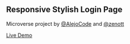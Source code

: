 ## Responsive Stylish Login Page

Microverse project by [@AlejoCode](https://github.com/AlejoCode) and [@zenott](https://github.com/zenott)

[Live Demo](https://raw.githack.com/AlejoCode/apple-web-design-just-html-css/development/index.html)
